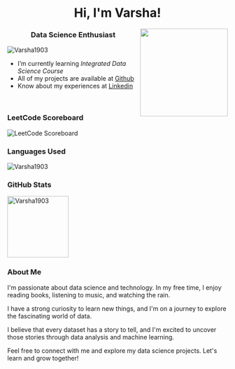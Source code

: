 <h1 align="center">Hi, I'm Varsha!</h1>

<!-- Add the GIF to the top right -->
<img align="right" src="[[[https://www.google.com/url?sa=i&url=https%3A%2F%2Fdrunkenanimeblog.com%2F2018%2F07%2F13%2Ftop-5-things-i-learned-from-my-first-year-of-aniblogging%2F&psig=AOvVaw0Nv1au8nkhi1AcXtxYBamB&ust=1696169385576000&source=images&cd=vfe&opi=89978449&ved=0CBEQjRxqFwoTCIjhmbzB0oEDFQAAAAAdAAAAABA4](https://media.tenor.com/RodoTN3gIW0AAAAM/back-to-school-reading.gif)](https://64.media.tumblr.com/tumblr_m42z5mSOGw1qmpg90o1_500.gif)](https://i.pinimg.com/originals/5f/60/b4/5f60b43619affccff4aca74d1b17fecc.gif)" width="200" height="200">

<h3 align="center">Data Science Enthusiast</h3>

<p align="left"> <img src="https://komarev.com/ghpvc/?username=Varsha1903&label=Profile%20views&color=0e75b6&style=flat" alt="Varsha1903" /> </p>

- I’m currently learning *Integrated Data Science Course*
- All of my projects are available at [Github](https://github.com/Varsha1903)
- Know about my experiences at [Linkedin](https://www.linkedin.com/in/varsha-narayanan-4a69aa279/)

<p></br></p>

### LeetCode Scoreboard

<p align="left">
  <img src="https://leetcode-stats.vercel.app/api?username=Mitra_19" alt="LeetCode Scoreboard" />
</p>

### Languages Used

<p><img src="https://github-readme-stats.vercel.app/api/top-langs?username=Varsha1903&show_icons=true&locale=en&layout=compact" alt="Varsha1903" class="top-langs-card" /></p>

### GitHub Stats

<p><img src="https://github-readme-stats.vercel.app/api?username=Varsha1903&show_icons=true&locale=en" alt="Varsha1903" max-width="150" height="140" class="github-stats-card" /></p>

### About Me

I'm passionate about data science and technology. In my free time, I enjoy reading books, listening to music, and watching the rain. 

I have a strong curiosity to learn new things, and I'm on a journey to explore the fascinating world of data.

I believe that every dataset has a story to tell, and I'm excited to uncover those stories through data analysis and machine learning.

Feel free to connect with me and explore my data science projects. Let's learn and grow together!
